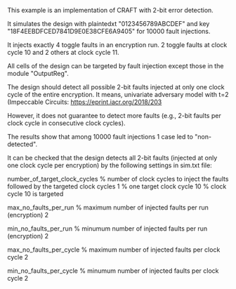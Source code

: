 
This example is an implementation of CRAFT with 2-bit error detection.

It simulates the design with plaintedxt "0123456789ABCDEF" and key "18F4EEBDFCED7841D9E0E38CFE6A9405" for 10000 fault injections.

It injects exactly 4 toggle faults in an encryption run. 2 toggle faults at clock cycle 10 and 2 others at clock cycle 11.

All cells of the design can be targeted by fault injection except those in the module "OutputReg".

The design should detect all possible 2-bit faults injected at only one clock cycle of the entire encryption. 
It means, univariate adversary model with t=2 (Impeccable Circuits: https://eprint.iacr.org/2018/203

However, it does not guarantee to detect more faults (e.g., 2-bit faults per clock cycle in consecutive clock cycles).

The results show that among 10000 fault injections 1 case led to "non-detected".

It can be checked that the design detects all 2-bit faults (injected at only one clock cycle per encryption) by the following settings in sim.txt file:


number_of_target_clock_cycles  % number of clock cycles to inject the faults followed by the targeted clock cycles
1                              % one target clock cycle
10                             % clock cycle 10 is targeted

max_no_faults_per_run     % maximum number of injected faults per run (encryption)
2

min_no_faults_per_run     % minumum number of injected faults per run (encryption)
2

max_no_faults_per_cycle   % maximum number of injected faults per clock cycle
2

min_no_faults_per_cycle   % minumum number of injected faults per clock cycle
2



